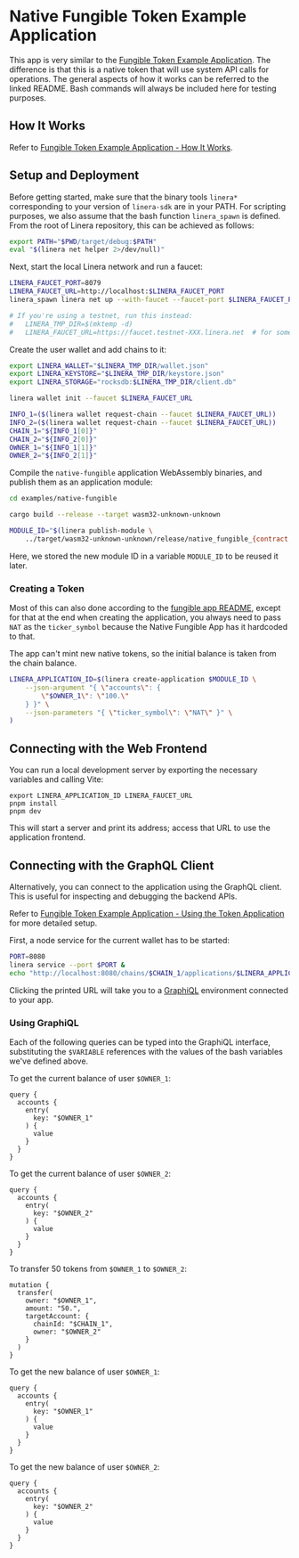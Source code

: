 # Native Fungible Token Example Application

This app is very similar to the [Fungible Token Example Application](https://github.com/linera-io/linera-protocol/blob/main/examples/fungible/README.md#fungible-token-example-application). The difference is that this is a native token that will use system API calls for operations.
The general aspects of how it works can be referred to the linked README. Bash commands will always be included here for testing purposes.

## How It Works

Refer to [Fungible Token Example Application - How It Works](https://github.com/linera-io/linera-protocol/blob/main/examples/fungible/README.md#how-it-works).

## Setup and Deployment

Before getting started, make sure that the binary tools `linera*`
corresponding to your version of `linera-sdk` are in your PATH. For
scripting purposes, we also assume that the bash function
`linera_spawn` is defined.  From the root of Linera repository, this
can be achieved as follows:

```bash
export PATH="$PWD/target/debug:$PATH"
eval "$(linera net helper 2>/dev/null)"
```

Next, start the local Linera network and run a faucet:

```bash
LINERA_FAUCET_PORT=8079
LINERA_FAUCET_URL=http://localhost:$LINERA_FAUCET_PORT
linera_spawn linera net up --with-faucet --faucet-port $LINERA_FAUCET_PORT

# If you're using a testnet, run this instead:
#   LINERA_TMP_DIR=$(mktemp -d)
#   LINERA_FAUCET_URL=https://faucet.testnet-XXX.linera.net  # for some value XXX
```

Create the user wallet and add chains to it:

```bash
export LINERA_WALLET="$LINERA_TMP_DIR/wallet.json"
export LINERA_KEYSTORE="$LINERA_TMP_DIR/keystore.json"
export LINERA_STORAGE="rocksdb:$LINERA_TMP_DIR/client.db"

linera wallet init --faucet $LINERA_FAUCET_URL

INFO_1=($(linera wallet request-chain --faucet $LINERA_FAUCET_URL))
INFO_2=($(linera wallet request-chain --faucet $LINERA_FAUCET_URL))
CHAIN_1="${INFO_1[0]}"
CHAIN_2="${INFO_2[0]}"
OWNER_1="${INFO_1[1]}"
OWNER_2="${INFO_2[1]}"
```

Compile the `native-fungible` application WebAssembly binaries, and publish them as an application
module:

```bash
cd examples/native-fungible

cargo build --release --target wasm32-unknown-unknown

MODULE_ID="$(linera publish-module \
    ../target/wasm32-unknown-unknown/release/native_fungible_{contract,service}.wasm)"
```

Here, we stored the new module ID in a variable `MODULE_ID` to be reused it later.

### Creating a Token

Most of this can also done according to the [fungible app
README](https://github.com/linera-io/linera-protocol/blob/main/examples/fungible/README.md#creating-a-token),
except for that at the end when creating the application, you always
need to pass `NAT` as the `ticker_symbol` because the Native Fungible
App has it hardcoded to that.

The app can't mint new native tokens, so the initial balance is taken
from the chain balance.

```bash
LINERA_APPLICATION_ID=$(linera create-application $MODULE_ID \
    --json-argument "{ \"accounts\": {
        \"$OWNER_1\": \"100.\"
    } }" \
    --json-parameters "{ \"ticker_symbol\": \"NAT\" }" \
)
```


## Connecting with the Web Frontend

You can run a local development server by exporting the necessary
variables and calling Vite:

```bash,ignore
export LINERA_APPLICATION_ID LINERA_FAUCET_URL
pnpm install
pnpm dev
```

This will start a server and print its address; access that URL to use
the application frontend.

## Connecting with the GraphQL Client

Alternatively, you can connect to the application using the GraphQL
client.  This is useful for inspecting and debugging the backend APIs.

Refer to [Fungible Token Example Application - Using the Token
Application](https://github.com/linera-io/linera-protocol/blob/main/examples/fungible/README.md#using-the-token-application)
for more detailed setup.

First, a node service for the current wallet has to be started:

```bash
PORT=8080
linera service --port $PORT &
echo "http://localhost:8080/chains/$CHAIN_1/applications/$LINERA_APPLICATION_ID"
```

Clicking the printed URL will take you to a
[GraphiQL](https://www.gatsbyjs.com/docs/how-to/querying-data/running-queries-with-graphiql/)
environment connected to your app.

### Using GraphiQL

Each of the following queries can be typed into the GraphiQL
interface, substituting the `$VARIABLE` references with the values of
the bash variables we've defined above.

To get the current balance of user `$OWNER_1`:

```gql,uri=http://localhost:8080/chains/$CHAIN_1/applications/$LINERA_APPLICATION_ID
query {
  accounts {
    entry(
      key: "$OWNER_1"
    ) {
      value
    }
  }
}
```

To get the current balance of user `$OWNER_2`:

```gql,uri=http://localhost:8080/chains/$CHAIN_1/applications/$LINERA_APPLICATION_ID
query {
  accounts {
    entry(
      key: "$OWNER_2"
    ) {
      value
    }
  }
}
```

To transfer 50 tokens from `$OWNER_1` to `$OWNER_2`:

```gql,uri=http://localhost:8080/chains/$CHAIN_1/applications/$LINERA_APPLICATION_ID
mutation {
  transfer(
    owner: "$OWNER_1",
    amount: "50.",
    targetAccount: {
      chainId: "$CHAIN_1",
      owner: "$OWNER_2"
    }
  )
}
```

To get the new balance of user `$OWNER_1`:

```gql,uri=http://localhost:8080/chains/$CHAIN_1/applications/$LINERA_APPLICATION_ID
query {
  accounts {
    entry(
      key: "$OWNER_1"
    ) {
      value
    }
  }
}
```

To get the new balance of user `$OWNER_2`:

```gql,uri=http://localhost:8080/chains/$CHAIN_1/applications/$LINERA_APPLICATION_ID
query {
  accounts {
    entry(
      key: "$OWNER_2"
    ) {
      value
    }
  }
}
```
